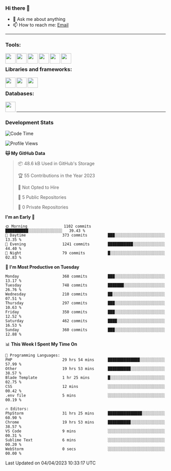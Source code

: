 ### Hi there 👋

- 💬 Ask me about anything
- 📫 How to reach me: [Email]

---

### Tools:
<img align='left' height="32" width="32" src="https://cdn.jsdelivr.net/npm/simple-icons@4.8.0/icons/phpstorm.svg" />
<img align='left' height="32" width="32" src="https://cdn.jsdelivr.net/npm/simple-icons@4.8.0/icons/webstorm.svg" />
<img align='left' height="32" width="32" src="https://cdn.jsdelivr.net/npm/simple-icons@4.8.0/icons/visualstudiocode.svg" />
<img align='left' height="32" width="32" src="https://cdn.jsdelivr.net/npm/simple-icons@4.8.0/icons/sublimetext.svg" />
<img align='left' height="32" width="32" src="https://cdn.jsdelivr.net/npm/simple-icons@4.8.0/icons/laragon.svg" />
<img align='left' height="32" width="32" src="https://cdn.jsdelivr.net/npm/simple-icons@4.8.0/icons/docker.svg" />
<br>

### Libraries and frameworks:
<img align='left' height="32" width="32" src="https://cdn.jsdelivr.net/npm/simple-icons@4.8.0/icons/laravel.svg" />
<img align='left' height="32" width="32" src="https://cdn.jsdelivr.net/npm/simple-icons@4.8.0/icons/vue-dot-js.svg" />
<img align='left' height="32" width="32" src="https://cdn.jsdelivr.net/npm/simple-icons@4.8.0/icons/jquery.svg" />
<br>

### Databases:
<img align='left' height="32" width="32" src="https://cdn.jsdelivr.net/npm/simple-icons@4.8.0/icons/mysql.svg" />
<br>

---
### Development Stats
<!--START_SECTION:waka-->
![Code Time](http://img.shields.io/badge/Code%20Time-1%2C260%20hrs%2050%20mins-blue)

![Profile Views](http://img.shields.io/badge/Profile%20Views-0-blue)

**🐱 My GitHub Data** 

> 📦 48.6 kB Used in GitHub's Storage 
 > 
> 🏆 55 Contributions in the Year 2023
 > 
> 🚫 Not Opted to Hire
 > 
> 📜 5 Public Repositories 
 > 
> 🔑 0 Private Repositories 
 > 
**I'm an Early 🐤** 

```text
🌞 Morning                1102 commits        ██████████░░░░░░░░░░░░░░░   39.43 % 
🌆 Daytime                373 commits         ███░░░░░░░░░░░░░░░░░░░░░░   13.35 % 
🌃 Evening                1241 commits        ███████████░░░░░░░░░░░░░░   44.40 % 
🌙 Night                  79 commits          █░░░░░░░░░░░░░░░░░░░░░░░░   02.83 % 
```
📅 **I'm Most Productive on Tuesday** 

```text
Monday                   368 commits         ███░░░░░░░░░░░░░░░░░░░░░░   13.17 % 
Tuesday                  748 commits         ███████░░░░░░░░░░░░░░░░░░   26.76 % 
Wednesday                210 commits         ██░░░░░░░░░░░░░░░░░░░░░░░   07.51 % 
Thursday                 297 commits         ███░░░░░░░░░░░░░░░░░░░░░░   10.63 % 
Friday                   350 commits         ███░░░░░░░░░░░░░░░░░░░░░░   12.52 % 
Saturday                 462 commits         ████░░░░░░░░░░░░░░░░░░░░░   16.53 % 
Sunday                   360 commits         ███░░░░░░░░░░░░░░░░░░░░░░   12.88 % 
```


📊 **This Week I Spent My Time On** 

```text
💬 Programming Languages: 
PHP                      29 hrs 54 mins      ██████████████░░░░░░░░░░░   57.99 % 
Other                    19 hrs 53 mins      ██████████░░░░░░░░░░░░░░░   38.57 % 
Blade Template           1 hr 25 mins        █░░░░░░░░░░░░░░░░░░░░░░░░   02.75 % 
CSS                      12 mins             ░░░░░░░░░░░░░░░░░░░░░░░░░   00.42 % 
.env file                5 mins              ░░░░░░░░░░░░░░░░░░░░░░░░░   00.19 % 

🔥 Editors: 
PhpStorm                 31 hrs 25 mins      ███████████████░░░░░░░░░░   60.90 % 
Chrome                   19 hrs 53 mins      ██████████░░░░░░░░░░░░░░░   38.57 % 
VS Code                  9 mins              ░░░░░░░░░░░░░░░░░░░░░░░░░   00.31 % 
Sublime Text             6 mins              ░░░░░░░░░░░░░░░░░░░░░░░░░   00.20 % 
WebStorm                 0 secs              ░░░░░░░░░░░░░░░░░░░░░░░░░   00.00 % 
```


 Last Updated on 04/04/2023 10:33:17 UTC
<!--END_SECTION:waka-->

[huyviet]: https://huyviet.vn/
[EMAIl]: https://mail.google.com/mail/u/0/?fs=1&tf=cm&source=mailto&to=huynguyenviet0110@gmail.com

